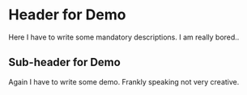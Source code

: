 # Header for Demo
Here I have to write some mandatory descriptions. I am really bored..

## Sub-header for Demo
Again I have to write some demo. Frankly speaking not very creative.
